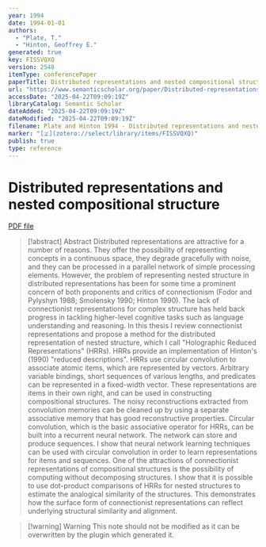 ```yaml
---
year: 1994
date: 1994-01-01
authors:
  - "Plate, T."
  - "Hinton, Geoffrey E."
generated: true
key: FISSVQXQ
version: 2548
itemType: conferencePaper
paperTitle: Distributed representations and nested compositional structure
url: "https://www.semanticscholar.org/paper/Distributed-representations-and-nested-structure-Plate-Hinton/aad5b4340e4b3b23ad8d292bf9ed8e7f60c53159"
accessDate: "2025-04-22T09:09:19Z"
libraryCatalog: Semantic Scholar
dateAdded: "2025-04-22T09:09:19Z"
dateModified: "2025-04-22T09:09:19Z"
filename: Plate and Hinton 1994 - Distributed representations and nested compositional structure.pdf
marker: "[🇿](zotero://select/library/items/FISSVQXQ)"
publish: true
type: reference
---
```

# Distributed representations and nested compositional structure

[PDF file](/Papers/PDFs/Plate%20and%20Hinton%201994%20-%20Distributed%20representations%20and%20nested%20compositional%20structure.pdf)

> [!abstract] Abstract
> Distributed representations are attractive for a number of reasons. They offer the possibility of representing concepts in a continuous space, they degrade gracefully with noise, and they can be processed in a parallel network of simple processing elements. However, the problem of representing nested structure in distributed representations has been for some time a prominent concern of both proponents and critics of connectionism (Fodor and Pylyshyn 1988; Smolensky 1990; Hinton 1990). The lack of connectionist representations for complex structure has held back progress in tackling higher-level cognitive tasks such as language understanding and reasoning. 
> In this thesis I review connectionist representations and propose a method for the distributed representation of nested structure, which I call "Holographic Reduced Representations" (HRRs). HRRs provide an implementation of Hinton's (1990) "reduced descriptions". HRRs use circular convolution to associate atomic items, which are represented by vectors. Arbitrary variable bindings, short sequences of various lengths, and predicates can be represented in a fixed-width vector. These representations are items in their own right, and can be used in constructing compositional structures. The noisy reconstructions extracted from convolution memories can be cleaned up by using a separate associative memory that has good reconstructive properties. 
> Circular convolution, which is the basic associative operator for HRRs, can be built into a recurrent neural network. The network can store and produce sequences. I show that neural network learning techniques can be used with circular convolution in order to learn representations for items and sequences. 
> One of the attractions of connectionist representations of compositional structures is the possibility of computing without decomposing structures. I show that it is possible to use dot-product comparisons of HRRs for nested structures to estimate the analogical similarity of the structures. This demonstrates how the surface form of connectionist representations can reflect underlying structural similarity and alignment.

>[!warning] Warning
> This note should not be modified as it can be overwritten by the plugin which generated it.

